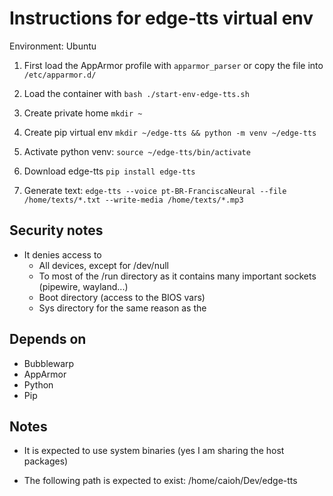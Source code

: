 # Instructions for edge-tts virtual env

Environment: Ubuntu

1. First load the AppArmor profile with `apparmor_parser` or copy the file into `/etc/apparmor.d/`

1. Load the container with `bash ./start-env-edge-tts.sh`

1. Create private home `mkdir ~`

1. Create pip virtual env `mkdir ~/edge-tts && python -m venv ~/edge-tts`

1. Activate python venv: `source ~/edge-tts/bin/activate`

1. Download edge-tts `pip install edge-tts`

1. Generate text: `edge-tts --voice pt-BR-FranciscaNeural --file /home/texts/*.txt --write-media /home/texts/*.mp3`

## Security notes

* It denies access to
    * All devices, except for /dev/null
    * To most of the /run directory as it contains many important sockets (pipewire, wayland...)
    * Boot directory (access to the BIOS vars)
    * Sys directory for the same reason as the 

## Depends on

* Bubblewarp
* AppArmor
* Python
* Pip

## Notes

* It is expected to use system binaries (yes I am sharing the host packages)

* The following path is expected to exist: /home/caioh/Dev/edge-tts
